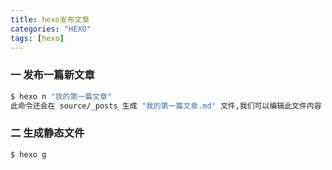 ```yaml
---
title: hexo发布文章
categories: "HEXO"
tags: [hexo]
---
```



### 一 发布一篇新文章

``` bash
$ hexo n "我的第一篇文章"
此命令还会在 source/_posts 生成 "我的第一篇文章.md" 文件,我们可以编辑此文件内容
```


### 二 生成静态文件

``` bash
$ hexo g
```